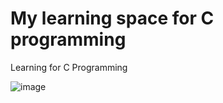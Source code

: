 # My learning space  for   C  programming
Learning for C Programming


![image](https://github.com/user-attachments/assets/7ae3b8e0-952d-47f6-a4ee-7130832741a8)
